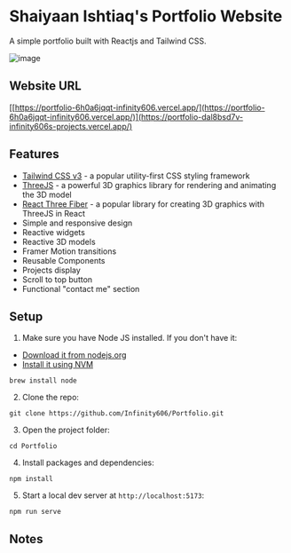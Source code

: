 # Shaiyaan Ishtiaq's Portfolio Website

A simple portfolio built with Reactjs and Tailwind CSS.

![image](https://github.com/Infinity606/Portfolio/assets/57471042/a6c45f7e-daaf-448f-8f5c-63860a7a93f4)

## Website URL

[[https://portfolio-6h0a6jqqt-infinity606.vercel.app/](https://portfolio-6h0a6jqqt-infinity606.vercel.app/)](https://portfolio-dal8bsd7v-infinity606s-projects.vercel.app/)

## Features

-   [Tailwind CSS v3](https://tailwindcss.com) - a popular utility-first CSS styling framework
-   [ThreeJS](https://threejs.org/) - a powerful 3D graphics library for rendering and animating the 3D model
-   [React Three Fiber](https://docs.pmnd.rs/react-three-fiber/getting-started/introduction) - a popular library for creating 3D graphics with ThreeJS in React
-   Simple and responsive design
-   Reactive widgets
-   Reactive 3D models
-   Framer Motion transitions
-   Reusable Components
-   Projects display
-   Scroll to top button
-   Functional "contact me" section 


## Setup

1. Make sure you have Node JS installed. If you don't have it:

-   [Download it from nodejs.org](https://nodejs.org)
-   [Install it using NVM ](https://github.com/nvm-sh/nvm)

```
brew install node
```

2. Clone the repo:

```
git clone https://github.com/Infinity606/Portfolio.git
```

3. Open the project folder:

```
cd Portfolio
```

4. Install packages and dependencies:

```
npm install
```

5. Start a local dev server at `http://localhost:5173`:

```
npm run serve
```

## Notes
